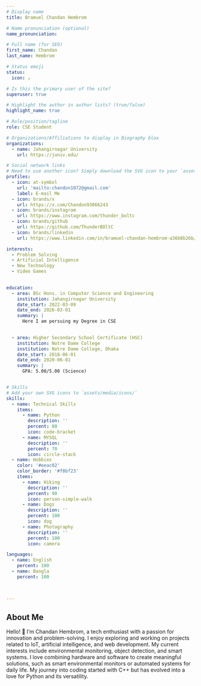 ```yaml
---
# Display name
title: Bramuel Chandan Hembrom

# Name pronunciation (optional)
name_pronunciation: 

# Full name (for SEO)
first_name: Chandan
last_name: Hembrom

# Status emoji
status:
  icon: ☕️

# Is this the primary user of the site?
superuser: true

# Highlight the author in author lists? (true/false)
highlight_name: true

# Role/position/tagline
role: CSE Student

# Organizations/Affiliations to display in Biography blox
organizations:
  - name: Jahangirnagar University
    url: https://juniv.edu/

# Social network links
# Need to use another icon? Simply download the SVG icon to your `assets/media/icons/` folder.
profiles:
  - icon: at-symbol
    url: 'mailto:chandon1072@gmail.com'
    label: E-mail Me
  - icon: brands/x
    url: https://x.com/Chandon93066243
  - icon: brands/instagram
    url: https://www.instagram.com/thunder_boltc
  - icon: brands/github
    url: https://github.com/ThunderBOltC
  - icon: brands/linkedin
    url: https://www.linkedin.com/in/bramuel-chandan-hembrom-a36b8b26b/

interests:
  - Problem Solving
  - Artificial Intelligence
  - New Technology
  - Video Games
  

education:
  - area: BSc Hons. in Computer Science and Engineering
    institution: Jahangirnagar University
    date_start: 2022-03-09
    date_end: 2026-03-01
    summary: |
      Here I am persuing my Degree in CSE
    

  - area: Higher Secondary School Certificate (HSC)
    institution: Notre Dame College 
    institution: Notre Dame College, Dhaka
    date_start: 2018-06-01
    date_end: 2020-06-01
    summary: |
      GPA: 5.00/5.00 (Science)


# Skills
# Add your own SVG icons to `assets/media/icons/`
skills:
  - name: Technical Skills
    items:
      - name: Python
        description: ''
        percent: 80
        icon: code-bracket
      - name: MYSQL
        description: ''
        percent: 70
        icon: circle-stack
  - name: Hobbies
    color: '#eeac02'
    color_border: '#f0bf23'
    items:
      - name: Hiking
        description: ''
        percent: 90
        icon: person-simple-walk
      - name: Dogs
        description: ''
        percent: 100
        icon: dog
      - name: Photography
        description: ''
        percent: 100
        icon: camera

languages:
  - name: English
    percent: 100
  - name: Bangla
    percent: 100
  


---
```


## About Me

Hello! 👋 I’m Chandan Hembrom, a tech enthusiast with a passion for innovation and problem-solving. I enjoy exploring and working on projects related to IoT, artificial intelligence, and web development. My current interests include environmental monitoring, object detection, and smart systems.
I love combining hardware and software to create meaningful solutions, such as smart environmental monitors or automated systems for daily life. My journey into coding started with C++ but has evolved into a love for Python and its versatility.

